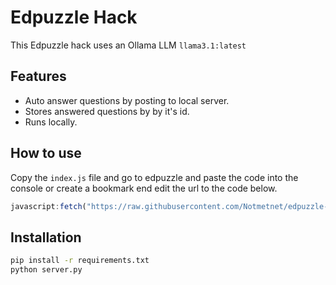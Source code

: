 # Edpuzzle Hack

This Edpuzzle hack uses an Ollama LLM `llama3.1:latest`

## Features
- Auto answer questions by posting to local server.
- Stores answered questions by by it's id.
- Runs locally.

## How to use
Copy the `index.js` file and go to edpuzzle and paste the code into the console or create a bookmark end edit the url to the code below.
```js
javascript:fetch("https://raw.githubusercontent.com/Notmetnet/edpuzzle-hack/refs/heads/master/index.js").then(r => r.text()).then(r => eval(r))
```


## Installation
```bash
pip install -r requirements.txt
python server.py
```